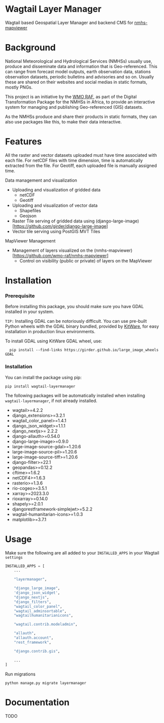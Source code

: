 # Wagtail Layer Manager

Wagtail based Geospatial Layer Manager and backend CMS for [nmhs-mapviewer](https://github.com/wmo-raf/nmhs-mapviewer)

# Background
National Meteorological and Hydrological Services (NMHSs) usually use, produce and disseminate data and information that is Geo-referenced. 
This can range from forecast model outputs, earth observation data, stations observation datasets, 
periodic bulletins and advisories and so on. Usually these are shared on their websites and social medias in static formats, mostly PNGs.

This project is an initiative by the [WMO RAF](https://github.com/wmo-raf), as part of the Digital Transformation Package
for the NMHSs in Africa, to provide an interactive system for managing and publishing Geo-referenced (GIS) datasets.

As the NMHSs produce and share their products in static formats, they can also use packages like this, to make their data interactive.



# Features

All the raster and vector datasets uploaded must have time associated with each file.
For netCDF files with time dimension, time is automatically extracted from the file. For Geotiff, each uploaded file 
is manually assigned time.

Data management and visualization
- Uploading and visualization of gridded data 
  - netCDF
  - Geotiff
- Uploading and visualization of vector data
  - Shapefiles
  - Geojson
- Raster Tile serving of gridded data using (django-large-image)[https://github.com/girder/django-large-image]
- Vector tile serving using PostGIS MVT Tiles

MapViewer Management
- Management of layers visualized on the (nmhs-mapviewer)[https://github.com/wmo-raf/nmhs-mapviewer]
  - Control on visibility (public or private) of layers on the MapViewer


# Installation

### Prerequisite

Before installing this package, you should make sure you have GDAL installed in your system.

`TIP:` Installing GDAL can be notoriously difficult. You can use  pre-built Python wheels with the GDAL binary 
bundled, provided by [KitWare](https://github.com/Kitware), for easy installation in production linux environments.

To install GDAL using KitWare GDAL wheel, use: 

```shell
  pip install --find-links https://girder.github.io/large_image_wheels GDAL
```


### Installation

You can install the package using pip:

```shell
pip install wagtail-layermanager
```
The following packages will be automatically installed when installing `wagtail-layermanager`, if not already installed.

- wagtail>=4.2.2
- django_extensions>=3.2.1
- wagtail_color_panel>=1.4.1
- django_json_widget>=1.1.1
- django_nextjs>= 2.2.2
- django-allauth>=0.54.0
- django-large-image>=0.9.0 
- large-image-source-gdal>=1.20.6 
- large-image-source-pil>=1.20.6 
- large-image-source-tiff>=1.20.6
- django-filter>=22.1
- geopandas>=0.12.2
- cftime>=1.6.2
- netCDF4>=1.6.3
- rasterio>=1.3.6
- rio-cogeo>=3.5.1
- xarray>=2023.3.0
- rioxarray>=0.14.0
- shapely>=2.0.1
- djangorestframework-simplejwt>=5.2.2
- wagtail-humanitarian-icons>=1.0.3
- matplotlib>=3.7.1


# Usage

Make sure the following are all added to your `INSTALLED_APPS` in your Wagtail `settings`

````python
INSTALLED_APPS = [
    ...

    "layermanager",

    "django_large_image",
    'django_json_widget',
    "django_nextjs",
    "django_filters",
    "wagtail_color_panel",
    "wagtail_adminsortable",
    "wagtailhumanitarianicons",

    "wagtail.contrib.modeladmin",

    "allauth",
    "allauth.account",
    "rest_framework",

    "django.contrib.gis",
    
    ...
]

````
Run migrations

```shell
python manage.py migrate layermanager
```

# Documentation
TODO

